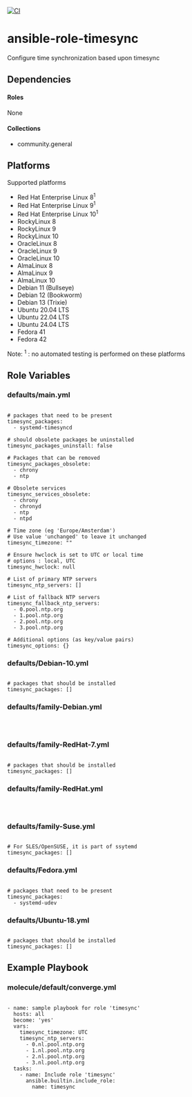 [![CI](https://github.com/de-it-krachten/ansible-role-timesync/workflows/CI/badge.svg?event=push)](https://github.com/de-it-krachten/ansible-role-timesync/actions?query=workflow%3ACI)


# ansible-role-timesync

Configure time synchronization based upon timesync



## Dependencies

#### Roles
None

#### Collections
- community.general

## Platforms

Supported platforms

- Red Hat Enterprise Linux 8<sup>1</sup>
- Red Hat Enterprise Linux 9<sup>1</sup>
- Red Hat Enterprise Linux 10<sup>1</sup>
- RockyLinux 8
- RockyLinux 9
- RockyLinux 10
- OracleLinux 8
- OracleLinux 9
- OracleLinux 10
- AlmaLinux 8
- AlmaLinux 9
- AlmaLinux 10
- Debian 11 (Bullseye)
- Debian 12 (Bookworm)
- Debian 13 (Trixie)
- Ubuntu 20.04 LTS
- Ubuntu 22.04 LTS
- Ubuntu 24.04 LTS
- Fedora 41
- Fedora 42

Note:
<sup>1</sup> : no automated testing is performed on these platforms

## Role Variables
### defaults/main.yml
<pre><code>
# packages that need to be present
timesync_packages:
  - systemd-timesyncd

# should obsolete packages be uninstalled
timesync_packages_uninstall: false

# Packages that can be removed
timesync_packages_obsolete:
  - chrony
  - ntp

# Obsolete services
timesync_services_obsolete:
  - chrony
  - chronyd
  - ntp
  - ntpd

# Time zone (eg 'Europe/Amsterdam')
# Use value 'unchanged' to leave it unchanged
timesync_timezone: ""

# Ensure hwclock is set to UTC or local time
# options : local, UTC
timesync_hwclock: null

# List of primary NTP servers
timesync_ntp_servers: []

# List of fallback NTP servers
timesync_fallback_ntp_servers:
  - 0.pool.ntp.org
  - 1.pool.ntp.org
  - 2.pool.ntp.org
  - 3.pool.ntp.org

# Additional options (as key/value pairs)
timesync_options: {}
</pre></code>

### defaults/Debian-10.yml
<pre><code>
# packages that should be installed
timesync_packages: []
</pre></code>

### defaults/family-Debian.yml
<pre><code>

</pre></code>

### defaults/family-RedHat-7.yml
<pre><code>
# packages that should be installed
timesync_packages: []
</pre></code>

### defaults/family-RedHat.yml
<pre><code>

</pre></code>

### defaults/family-Suse.yml
<pre><code>
# For SLES/OpenSUSE, it is part of ssytemd
timesync_packages: []
</pre></code>

### defaults/Fedora.yml
<pre><code>
# packages that need to be present
timesync_packages:
  - systemd-udev
</pre></code>

### defaults/Ubuntu-18.yml
<pre><code>
# packages that should be installed
timesync_packages: []
</pre></code>




## Example Playbook
### molecule/default/converge.yml
<pre><code>
- name: sample playbook for role 'timesync'
  hosts: all
  become: 'yes'
  vars:
    timesync_timezone: UTC
    timesync_ntp_servers:
      - 0.nl.pool.ntp.org
      - 1.nl.pool.ntp.org
      - 2.nl.pool.ntp.org
      - 3.nl.pool.ntp.org
  tasks:
    - name: Include role 'timesync'
      ansible.builtin.include_role:
        name: timesync
</pre></code>
